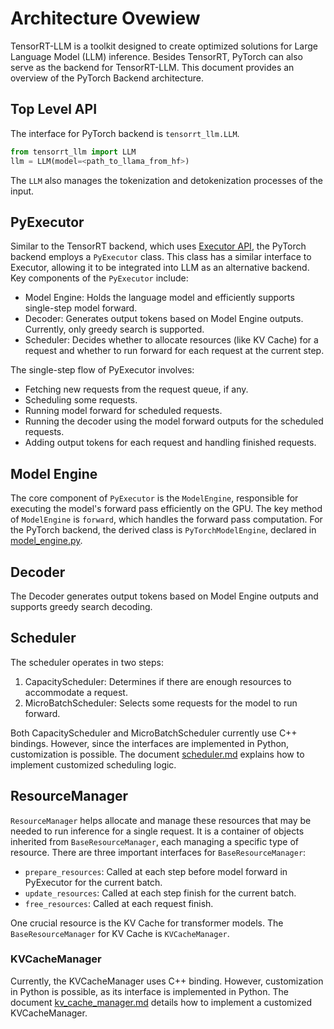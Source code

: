# Architecture Ovewiew

TensorRT-LLM is a toolkit designed to create optimized solutions for Large Language Model (LLM) inference.
Besides TensorRT, PyTorch can also serve as the backend for TensorRT-LLM. This document provides an overview of the PyTorch Backend architecture.

## Top Level API

The interface for PyTorch backend is `tensorrt_llm.LLM`.

```python
from tensorrt_llm import LLM
llm = LLM(model=<path_to_llama_from_hf>)
```

The `LLM` also manages the tokenization and detokenization processes of the input.

## PyExecutor


Similar to the TensorRT backend, which uses [Executor API](../advanced/executor.md), the PyTorch backend employs a `PyExecutor` class.
This class has a similar interface to Executor, allowing it to be integrated into LLM as an alternative backend.
Key components of the `PyExecutor` include:

- Model Engine: Holds the language model and efficiently supports single-step model forward.
- Decoder: Generates output tokens based on Model Engine outputs. Currently, only greedy search is supported.
- Scheduler: Decides whether to allocate resources (like KV Cache) for a request and whether to run forward for each request at the current step.

The single-step flow of PyExecutor involves:

- Fetching new requests from the request queue, if any.
- Scheduling some requests.
- Running model forward for scheduled requests.
- Running the decoder using the model forward outputs for the scheduled requests.
- Adding output tokens for each request and handling finished requests.

## Model Engine

The core component of `PyExecutor` is the `ModelEngine`, responsible for executing the model's forward pass efficiently on the GPU.
The key method of `ModelEngine` is `forward`, which handles the forward pass computation.
For the PyTorch backend, the derived class is `PyTorchModelEngine`, declared in [model_engine.py](../../../tensorrt_llm/_torch/pyexecutor/model_engine.py).

## Decoder

The Decoder generates output tokens based on Model Engine outputs and supports greedy search decoding.

## Scheduler

The scheduler operates in two steps:

1. CapacityScheduler: Determines if there are enough resources to accommodate a request.
2. MicroBatchScheduler: Selects some requests for the model to run forward.

Both CapacityScheduler and MicroBatchScheduler currently use C++ bindings.
However, since the interfaces are implemented in Python, customization is possible.
The document [scheduler.md](./scheduler.md) explains how to implement customized scheduling logic.

## ResourceManager

`ResourceManager` helps allocate and manage these resources that may be needed to run inference for a single request.
It is a container of objects inherited from `BaseResourceManager`, each managing a specific type of resource.
There are three important interfaces for `BaseResourceManager`:

- `prepare_resources`: Called at each step before model forward in PyExecutor for the current batch.
- `update_resources`: Called at each step finish for the current batch.
- `free_resources`: Called at each request finish.

One crucial resource is the KV Cache for transformer models. The `BaseResourceManager` for KV Cache is `KVCacheManager`.

### KVCacheManager

Currently, the KVCacheManager uses C++ binding. However, customization in Python is possible, as its interface is implemented in Python.
The document [kv_cache_manager.md](./kv_cache_manager.md) details how to implement a customized KVCacheManager.
